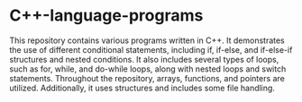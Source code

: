 # C++-language-programs
This repository contains various programs written in C++. It demonstrates the use of different conditional statements, including if, if-else, and if-else-if structures and nested conditions. It also includes several types of loops, such as for, while, and do-while loops, along with nested loops and switch statements. Throughout the repository, arrays, functions, and pointers are utilized. Additionally, it uses structures and includes some file handling.
